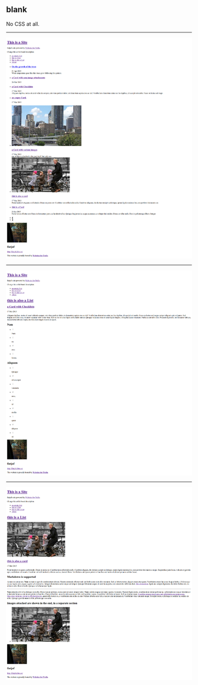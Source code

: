 ## blank

No CSS at all.

---

![](screenshots/blank-1.png)

---

![](screenshots/blank-2.png)

---

![](screenshots/blank-3.png)
